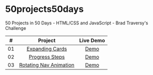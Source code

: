 # 50projects50days
50 Projects in 50 Days - HTML/CSS and JavaScript - Brad Traversy's Challenge

|  #  |            Project             | Live Demo |
| :-: | :----------------------------: | :-------: |
| 01  | [Expanding Cards](https://github.com/FaustinoAndres/50projects50days/tree/main/Day01)| [Demo](https://faustinoandres.github.io/Day01-expanding-cards/)|
| 02  | [Progress Steps](https://github.com/FaustinoAndres/50projects50days/tree/main/Day02) | [Demo](https://reverent-babbage-067e70.netlify.app/)|
| 03  | [Rotating Nav Animation](https://github.com/FaustinoAndres/50projects50days/tree/main/Day03) | [Demo](https://festive-kare-fabf8b.netlify.app/) |


